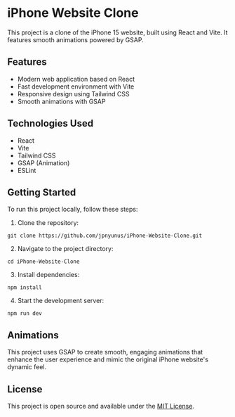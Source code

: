 # iPhone Website Clone

This project is a clone of the iPhone 15 website, built using React and Vite. It features smooth animations powered by GSAP.

## Features

- Modern web application based on React
- Fast development environment with Vite
- Responsive design using Tailwind CSS
- Smooth animations with GSAP

## Technologies Used

- React
- Vite
- Tailwind CSS
- GSAP (Animation)
- ESLint

## Getting Started

To run this project locally, follow these steps:

1. Clone the repository:
 ```
 git clone https://github.com/jpnyunus/iPhone-Website-Clone.git
 ```
2. Navigate to the project directory:
 ```
 cd iPhone-Website-Clone
 ```
3. Install dependencies:
 ```
 npm install
 ```
4. Start the development server:
 ```
 npm run dev
 ```

## Animations

This project uses GSAP to create smooth, engaging animations that enhance the user experience and mimic the original iPhone website's dynamic feel.

## License

This project is open source and available under the [MIT License](https://opensource.org/licenses/MIT).
